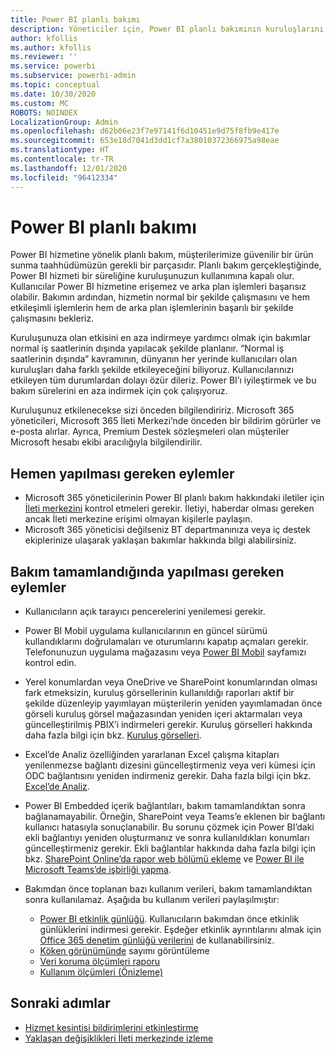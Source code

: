 ```yaml
---
title: Power BI planlı bakımı
description: Yöneticiler için, Power BI planlı bakımının kuruluşlarını nasıl etkilediği ve atmaları gereken sonraki adımlar hakkında bilgi.
author: kfollis
ms.author: kfollis
ms.reviewer: ''
ms.service: powerbi
ms.subservice: powerbi-admin
ms.topic: conceptual
ms.date: 10/30/2020
ms.custom: MC
ROBOTS: NOINDEX
LocalizationGroup: Admin
ms.openlocfilehash: d62b06e23f7e97141f6d10451e9d75f8fb9e417e
ms.sourcegitcommit: 653e18d7041d3dd1cf7a38010372366975a98eae
ms.translationtype: HT
ms.contentlocale: tr-TR
ms.lasthandoff: 12/01/2020
ms.locfileid: "96412334"
---
```

# <a name="power-bi-planned-maintenance"></a>Power BI planlı bakımı

Power BI hizmetine yönelik planlı bakım, müşterilerimize güvenilir bir ürün sunma taahhüdümüzün gerekli bir parçasıdır. Planlı bakım gerçekleştiğinde, Power BI hizmeti bir süreliğine kuruluşunuzun kullanımına kapalı olur. Kullanıcılar Power BI hizmetine erişemez ve arka plan işlemleri başarısız olabilir. Bakımın ardından, hizmetin normal bir şekilde çalışmasını ve hem etkileşimli işlemlerin hem de arka plan işlemlerinin başarılı bir şekilde çalışmasını bekleriz.  

Kuruluşunuza olan etkisini en aza indirmeye yardımcı olmak için bakımlar normal iş saatlerinin dışında yapılacak şekilde planlanır. “Normal iş saatlerinin dışında” kavramının, dünyanın her yerinde kullanıcıları olan kuruluşları daha farklı şekilde etkileyeceğini biliyoruz. Kullanıcılarınızı etkileyen tüm durumlardan dolayı özür dileriz. Power BI’ı iyileştirmek ve bu bakım sürelerini en aza indirmek için çok çalışıyoruz.

Kuruluşunuz etkilenecekse sizi önceden bilgilendiririz. Microsoft 365 yöneticileri, Microsoft 365 İleti Merkezi’nde önceden bir bildirim görürler ve e-posta alırlar. Ayrıca, Premium Destek sözleşmeleri olan müşteriler Microsoft hesabı ekibi aracılığıyla bilgilendirilir.

## <a name="actions-to-take-now"></a>Hemen yapılması gereken eylemler

* Microsoft 365 yöneticilerinin Power BI planlı bakım hakkındaki iletiler için [İleti merkezini](https://admin.microsoft.com/Adminportal/Home#/MessageCenter) kontrol etmeleri gerekir. İletiyi, haberdar olması gereken ancak İleti merkezine erişimi olmayan kişilerle paylaşın.
* Microsoft 365 yöneticisi değilseniz BT departmanınıza veya iç destek ekiplerinize ulaşarak yaklaşan bakımlar hakkında bilgi alabilirsiniz.

## <a name="actions-to-take-when-maintenance-is-complete"></a>Bakım tamamlandığında yapılması gereken eylemler

* Kullanıcıların açık tarayıcı pencerelerini yenilemesi gerekir.
* Power BI Mobil uygulama kullanıcılarının en güncel sürümü kullandıklarını doğrulamaları ve oturumlarını kapatıp açmaları gerekir. Telefonunuzun uygulama mağazasını veya [Power BI Mobil](https://powerbi.microsoft.com/mobile/) sayfamızı kontrol edin.
* Yerel konumlardan veya OneDrive ve SharePoint konumlarından olması fark etmeksizin, kuruluş görsellerinin kullanıldığı raporları aktif bir şekilde düzenleyip yayımlayan müşterilerin yeniden yayımlamadan önce görseli kuruluş görsel mağazasından yeniden içeri aktarmaları veya güncelleştirilmiş PBIX’i indirmeleri gerekir. Kuruluş görselleri hakkında daha fazla bilgi için bkz. [Kuruluş görselleri](organizational-visuals.md).
* Excel’de Analiz özelliğinden yararlanan Excel çalışma kitapları yenilenmezse bağlantı dizesini güncelleştirmeniz veya veri kümesi için ODC bağlantısını yeniden indirmeniz gerekir. Daha fazla bilgi için bkz. [Excel’de Analiz](../collaborate-share/service-analyze-in-excel.md#connect-to-power-bi-data).
* Power BI Embedded içerik bağlantıları, bakım tamamlandıktan sonra bağlanamayabilir. Örneğin, SharePoint veya Teams’e eklenen bir bağlantı kullanıcı hatasıyla sonuçlanabilir. Bu sorunu çözmek için Power BI’daki ekli bağlantıyı yeniden oluşturmanız ve sonra kullanıldıkları konumları güncelleştirmeniz gerekir. Ekli bağlantılar hakkında daha fazla bilgi için bkz. [SharePoint Online’da rapor web bölümü ekleme](../collaborate-share/service-embed-report-spo.md) ve [Power BI ile Microsoft Teams’de işbirliği yapma](../collaborate-share/service-collaborate-microsoft-teams.md).
* Bakımdan önce toplanan bazı kullanım verileri, bakım tamamlandıktan sonra kullanılamaz. Aşağıda bu kullanım verileri paylaşılmıştır:

  * [Power BI etkinlik günlüğü](service-admin-auditing.md#use-the-activity-log). Kullanıcıların bakımdan önce etkinlik günlüklerini indirmesi gerekir. Eşdeğer etkinlik ayrıntılarını almak için [Office 365 denetim günlüğü verilerini](service-admin-auditing.md#access-your-audit-logs) de kullanabilirsiniz.
  * [Köken görünümünde](../collaborate-share/service-data-lineage.md#explore-lineage-view) sayımı görüntüleme
  * [Veri koruma ölçümleri raporu](service-security-data-protection-metrics-report.md)
  * [Kullanım ölçümleri (Önizleme)](../collaborate-share/service-modern-usage-metrics.md)

## <a name="next-steps"></a>Sonraki adımlar

* [Hizmet kesintisi bildirimlerini etkinleştirme](service-interruption-notifications.md)
* [Yaklaşan değişiklikleri İleti merkezinde izleme](/microsoft-365/admin/manage/message-center)